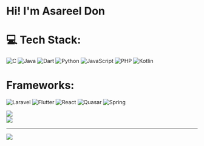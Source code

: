 # Hi! I'm Asareel Don

# 💻 Tech Stack:
![C](https://img.shields.io/badge/c-%2300599C.svg?style=for-the-badge&logo=c&logoColor=white) ![Java](https://img.shields.io/badge/java-%23ED8B00.svg?style=for-the-badge&logo=openjdk&logoColor=white) ![Dart](https://img.shields.io/badge/dart-%230175C2.svg?style=for-the-badge&logo=dart&logoColor=white) ![Python](https://img.shields.io/badge/python-3670A0?style=for-the-badge&logo=python&logoColor=ffdd54) ![JavaScript](https://img.shields.io/badge/javascript-%23323330.svg?style=for-the-badge&logo=javascript&logoColor=%23F7DF1E) ![PHP](https://img.shields.io/badge/php-%23777BB4.svg?style=for-the-badge&logo=php&logoColor=white) ![Kotlin](https://img.shields.io/badge/kotlin-%237F52FF.svg?style=for-the-badge&logo=kotlin&logoColor=white)

# Frameworks:
![Laravel](https://img.shields.io/badge/laravel-%23FF2D20.svg?style=for-the-badge&logo=laravel&logoColor=white) ![Flutter](https://img.shields.io/badge/Flutter-%2302569B.svg?style=for-the-badge&logo=Flutter&logoColor=white) ![React](https://img.shields.io/badge/react-%2320232a.svg?style=for-the-badge&logo=react&logoColor=%2361DAFB) ![Quasar](https://img.shields.io/badge/Quasar-16B7FB?style=for-the-badge&logo=quasar&logoColor=black) ![Spring](https://img.shields.io/badge/spring-%236DB33F.svg?style=for-the-badge&logo=spring&logoColor=white)

![](https://github-readme-streak-stats.herokuapp.com/?user=AsareelDon&theme=react&hide_border=true)<br/>
![](https://github-readme-stats.vercel.app/api/top-langs/?username=AsareelDon&theme=react&hide_border=true&include_all_commits=false&count_private=false&layout=compact)

---
[![](https://visitcount.itsvg.in/api?id=AsareelDon&icon=0&color=0)](https://visitcount.itsvg.in)


<!-- Proudly created with GPRM ( https://gprm.itsvg.in ) -->
